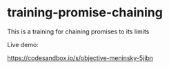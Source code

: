 # training-promise-chaining

This is a training for chaining promises to its limits

Live demo:

https://codesandbox.io/s/objective-meninsky-5jibn
